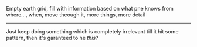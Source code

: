 Empty earth grid, fill with information based on what pne knows from where..., when, move theough it, more things, more detail

---

Just keep doing something which is completely irrelevant till it hit some pattern, then it's garanteed to he *this*?
